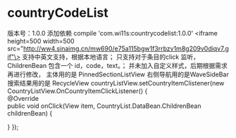 # countryCodeList

版本号：1.0.0 
添加依赖 compile 'com.wi11s:countrycodelist:1.0.0'
\<iframe height=500 width=500 src="http://ww4.sinaimg.cn/mw690/e75a115bgw1f3rrbzv1m8g209v0diqv7.gif"\>
支持中英文支持，根据本地语言；
只支持对于条目的click 监听，ChildrenBean 包含一个 id，code，text。；
并未加入自定义样式，后期根据需求再进行修改，
主体用的是 PinnedSectionListView
右侧导航用的是WaveSideBar
搜索结果用的是 RecycleView
countryListView.setCountryItemClistener(new CountryListView.OnCountryItemClickListener() {  
  @Override  
  public void onClick(View item, CountryList.DataBean.ChildrenBean childrenBean) {  
      
  }
});
